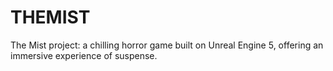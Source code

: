 # THEMIST
The Mist project: a chilling horror game built on Unreal Engine 5, offering an immersive experience of suspense.

